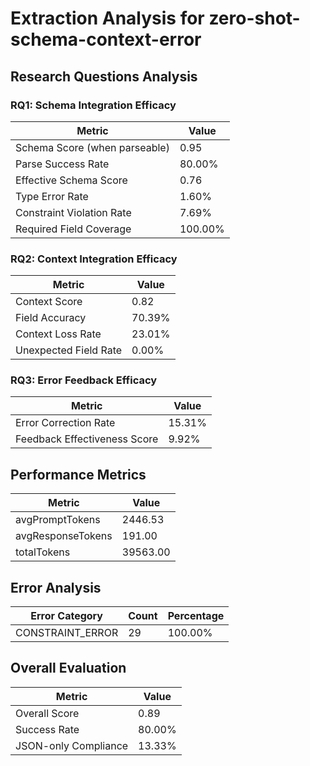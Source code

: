 # Extraction Analysis for zero-shot-schema-context-error

## Research Questions Analysis

### RQ1: Schema Integration Efficacy

| Metric | Value |
|--------|-------|
| Schema Score (when parseable) | 0.95 |
| Parse Success Rate | 80.00% |
| Effective Schema Score | 0.76 |
| Type Error Rate | 1.60% |
| Constraint Violation Rate | 7.69% |
| Required Field Coverage | 100.00% |

### RQ2: Context Integration Efficacy

| Metric | Value |
|--------|-------|
| Context Score | 0.82 |
| Field Accuracy | 70.39% |
| Context Loss Rate | 23.01% |
| Unexpected Field Rate | 0.00% |

### RQ3: Error Feedback Efficacy

| Metric | Value |
|--------|-------|
| Error Correction Rate | 15.31% |
| Feedback Effectiveness Score | 9.92% |

## Performance Metrics

| Metric | Value |
|--------|-------|
| avgPromptTokens | 2446.53 |
| avgResponseTokens | 191.00 |
| totalTokens | 39563.00 |

## Error Analysis

| Error Category | Count | Percentage |
|---------------|-------|------------|
| CONSTRAINT_ERROR | 29 | 100.00% |

## Overall Evaluation

| Metric | Value |
|--------|-------|
| Overall Score | 0.89 |
| Success Rate | 80.00% |
| JSON-only Compliance | 13.33% |

